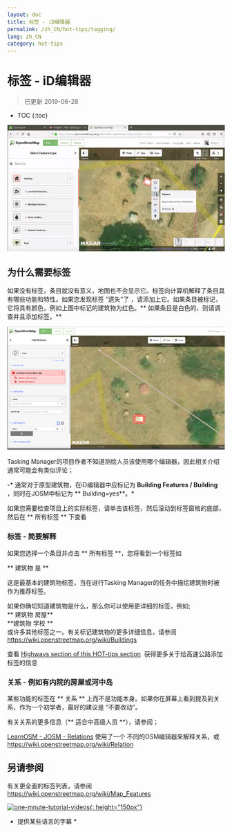 ```yaml
---
layout: doc
title: 标签 - iD编辑器
permalink: /zh_CN/hot-tips/tagging/
lang: zh_CN
category: hot-tips
---
```


标签 - iD编辑器
============

> 已更新 2019-06-28

- TOC
{:toc}

![tagging][]


为什么需要标签
-------------------

如果没有标签，条目就没有意义，地图也不会显示它。标签向计算机解释了条目具有哪些功能和特性。如果您发现标签 “遗失”了 ，请添加上它。如果条目被标记，它将具有颜色，例如上图中标记的建筑物为红色。** 如果条目是白色的，则请调查并且添加标签。**  

![tagged-building][]  

Tasking Manager的项目作者不知道测绘人员该使用哪个编辑器，因此相关介绍通常可能会有类似评论；  

-* 通常对于原型建筑物，在iD编辑器中应标记为 **Building Features / Building** ，同时在JOSM中标记为 ** Building=yes**。*  

如果您需要检查项目上的实际标签，请单击该标签，然后滚动到标签窗格的底部，然后在 ** 所有标签 ** 下查看

### 标签 - 简要解释 ###

如果您选择一个条目并点击 ** 所有标签 **，您将看到一个标签如  

** 建筑物     是 **  

这是最基本的建筑物标签，当在进行Tasking Manager的任务中描绘建筑物时被作为推荐标签。  

如果你确切知道建筑物是什么，那么你可以使用更详细的标签，例如;  
  ** 建筑物     房屋**  
  **建筑物      学校 **  
或许多其他标签之一。有关标记建筑物的更多详细信息，请参阅 <https://wiki.openstreetmap.org/wiki/Buildings>  

查看  [Highways section of this HOT-tips section](/en/hot-tips/highways/)  获得更多关于给高速公路添加标签的信息  

### 关系 - 例如有内院的房屋或河中岛 ###

某些功能的标签在 ** 关系 ** 上而不是功能本身。如果你在屏幕上看到提及到关系，作为一个初学者，最好的建议是 “不要改动”。  

有关关系的更多信息（** 适合中高级人员 **），请参阅；  

[LearnOSM - JOSM - Relations](/en/josm/josm-relations/) 使用了一个 不同的OSM编辑器来解释关系，或  
<https://wiki.openstreetmap.org/wiki/Relation>

另请参阅  
---------

有关更全面的标签列表，请参阅 <https://wiki.openstreetmap.org/wiki/Map_Features>  

[![one-mnute-tutorial-videos]{: height="150px"}](https://www.youtube.com/playlist?list=PLb9506_-6FMHZ3nwn9heri3xjQKrSq1hN "Humanitarian OpenStreetMap Team - One minute Tutorial Videos")  
* 提供某些语言的字幕 *  





[tagging]:/images/hot-tips/tagging.gif
[keymon]:/images/hot-tips/keymon.png
[tagged-building]:/images/hot-tips/tagged-building.png
[one-mnute-tutorial-videos]: /images/hot-tips/one-mnute-tutorial-videos.png "Humanitarian OpenStreetMap Team One-Minute Tutorial Videos"